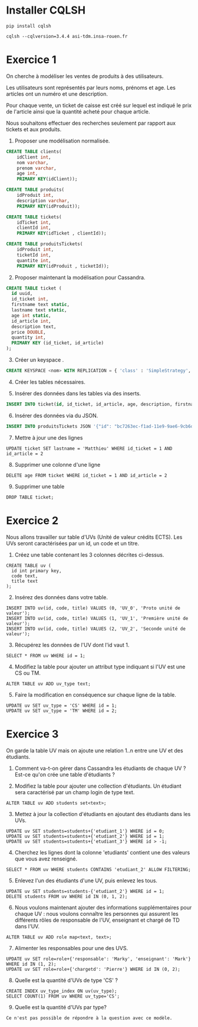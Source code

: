 # Installer CQLSH

`pip install cqlsh`

`cqlsh --cqlversion=3.4.4 asi-tdm.insa-rouen.fr`

# Exercice 1

On cherche à modéliser les ventes de produits à des utilisateurs.

Les utilisateurs sont représentés par leurs noms, prénoms et age. Les articles ont un numéro et une description. 

Pour chaque vente, un ticket de caisse est créé sur lequel est indiqué le prix de l'article ainsi que la quantité acheté pour chaque article.

Nous souhaitons effectuer des recherches seulement par rapport aux tickets et aux produits.

1) Proposer une modélisation normalisée.
```sql
CREATE TABLE clients(
    idClient int,
    nom varchar,
    prenom varchar,
    age int,
    PRIMARY KEY(idClient));
```

```sql
CREATE TABLE produits(
    idProduit int,
    description varchar,
    PRIMARY KEY(idProduit));
```

```sql
CREATE TABLE tickets(
    idTicket int,
    clientId int,
    PRIMARY KEY(idTicket , clientId));
```

```sql
CREATE TABLE produitsTickets(
    idProduit int,
    ticketId int,
    quantite int,
    PRIMARY KEY(idProduit , ticketId));
```

2) Proposer maintenant la modélisation pour Cassandra.
```sql
CREATE TABLE ticket (
  id uuid,
  id_ticket int,
  firstname text static,
  lastname text static,
  age int static,
  id_article int,
  description text,
  price DOUBLE,
  quantity int,
  PRIMARY KEY (id_ticket, id_article)
);
```

3) Créer un keyspace <nom>.
```sql
CREATE KEYSPACE <nom> WITH REPLICATION = { 'class' : 'SimpleStrategy', 'replication_factor' : 3 };
```

4) Créer les tables nécessaires.


5) Insérer des données dans les tables via des inserts.

```sql
INSERT INTO ticket(id, id_ticket, id_article, age, description, firstname, lastname, price, quantity) VALUES (uuid(), 1, 2, 25, 'coca', 'Marc', 'Mathieu', 2, 2);

```

6) Insérer des données via du JSON.

```sql
INSERT INTO produitsTickets JSON '{"id": "bc7263ec-f1ad-11e9-9ae6-9cb6d0917299", "id_ticket": 5, "id_article": 1, "quantity": 5}'
```

7) Mettre à jour une des lignes

```cassandraql
UPDATE ticket SET lastname = 'Matthieu' WHERE id_ticket = 1 AND  id_article = 2
```

8) Supprimer une colonne d'une ligne

```cassandraql
DELETE age FROM ticket WHERE id_ticket = 1 AND id_article = 2
```

9) Supprimer une table

```cassandraql
DROP TABLE ticket;
```

# Exercice 2
Nous allons travailler sur table d'UVs (Unité de valeur crédits ECTS). Les UVs seront caractérisées par un id, un code et un titre.

1) Créez une table contenant les 3 colonnes décrites ci-dessus.
```cassandraql
CREATE TABLE uv (
  id int primary key,
  code text,
  title text
);
```

2) Insérez des données dans votre table.
```cassandraql
INSERT INTO uv(id, code, title) VALUES (0, 'UV_0', 'Proto unité de valeur');
INSERT INTO uv(id, code, title) VALUES (1, 'UV_1', 'Première unité de valeur');
INSERT INTO uv(id, code, title) VALUES (2, 'UV_2', 'Seconde unité de valeur');
```

3) Récupérez les données de l'UV dont l'id vaut 1.
```cassandraql
SELECT * FROM uv WHERE id = 1;
```

4) Modifiez la table pour ajouter un attribut type indiquant si l'UV est une CS ou TM.
```cassandraql
ALTER TABLE uv ADD uv_type text;
```

5) Faire la modification en conséquence sur chaque ligne de la table.
```cassandraql
UPDATE uv SET uv_type = 'CS' WHERE id = 1;
UPDATE uv SET uv_type = 'TM' WHERE id = 2;
```

# Exercice 3
On garde la table UV mais on ajoute une relation 1..n entre une UV et des étudiants.

1) Comment va-t-on gérer dans Cassandra les étudiants de chaque UV ?
 
Est-ce qu'on crée une table d'étudiants ?

2) Modifiez la table pour ajouter une collection d'étudiants. Un étudiant sera caractérisé par un champ login de type text.
```cassandraql
ALTER TABLE uv ADD students set<text>;
```
3) Mettez à jour la collection d'étudiants en ajoutant des étudiants dans les UVs.
```cassandraql
UPDATE uv SET students=students+{'etudiant_1'} WHERE id = 0;
UPDATE uv SET students=students+{'etudiant_2'} WHERE id = 1;
UPDATE uv SET students=students+{'etudiant_3'} WHERE id > -1;
```
4) Cherchez les lignes dont la colonne 'etudiants' contient une des valeurs que vous avez renseigné.
```cassandraql
SELECT * FROM uv WHERE students CONTAINS 'etudiant_2' ALLOW FILTERING;
```

5) Enlevez l'un des étudiants d'une UV, puis enlevez les tous.
```cassandraql
UPDATE uv SET students=students-{'etudiant_2'} WHERE id = 1;
DELETE students FROM uv WHERE id IN (0, 1, 2);
```

6) Nous voulons maintenant ajouter des informations supplémentaires pour chaque UV : nous voulons connaître les personnes qui assurent les différents rôles de responsable de l'UV, enseignant et chargé de TD dans l'UV.
```cassandraql
ALTER TABLE uv ADD role map<text, text>;
```

7) Alimenter les responsables pour une des UVS.
```cassandraql
UPDATE uv SET role=role+{'responsable': 'Marky', 'enseignant': 'Mark'} WHERE id IN (1, 2);
UPDATE uv SET role=role+{'chargetd': 'Pierre'} WHERE id IN (0, 2);
```

8) Quelle est la quantité d'UVs de type 'CS' ?
```cassandraql
CREATE INDEX uv_type_index ON uv(uv_type);
SELECT COUNT(1) FROM uv WHERE uv_type='CS';
```

9) Quelle est la quantité d'UVs par type?
```cassandraql
Ce n'est pas possible de répondre à la question avec ce modèle.
```

